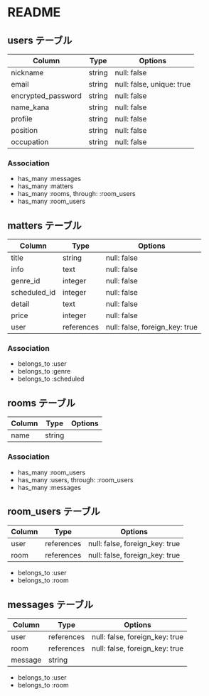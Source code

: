 # README

## users テーブル

| Column             | Type   | Options                   |
| ------------------ | ------ | --------------------------|
| nickname           | string | null: false               |
| email              | string | null: false, unique: true |
| encrypted_password | string | null: false               |
| name_kana          | string | null: false               |
| profile            | string | null: false               |
| position           | string | null: false               |
| occupation         | string | null: false               |


### Association

- has_many :messages
- has_many :matters
- has_many :rooms, through: :room_users
- has_many :room_users


## matters テーブル

| Column                  | Type      | Options                                      |
| ----------------------- | --------- | -------------------------------------------- |
| title                   | string    | null: false                                  |
| info                    | text      | null: false                                  |
| genre_id                | integer   | null: false                                  |
| scheduled_id            | integer   | null: false                                  |
| detail                  | text      | null: false                                  |
| price                   | integer   | null: false                                  |
| user                    | references| null: false, foreign_key: true               |

### Association

- belongs_to :user
- belongs_to :genre
- belongs_to :scheduled


## rooms テーブル

| Column                  | Type      | Options                                      |
| ----------------------- | --------- | -------------------------------------------- |
| name                    | string    |                                              |

### Association

- has_many :room_users
- has_many :users, through: :room_users
- has_many :messages


## room_users テーブル

| Column                  | Type      | Options                                      |
| ----------------------- | --------- | -------------------------------------------- |
| user                    | references| null: false, foreign_key: true               |
| room                    | references| null: false, foreign_key: true               |

- belongs_to :user
- belongs_to :room


## messages テーブル

| Column                  | Type      | Options                                      |
| ----------------------- | --------- | -------------------------------------------- |
| user                    | references| null: false, foreign_key: true               |
| room                    | references| null: false, foreign_key: true               |
| message                 | string    |                                              |

- belongs_to :user
- belongs_to :room

